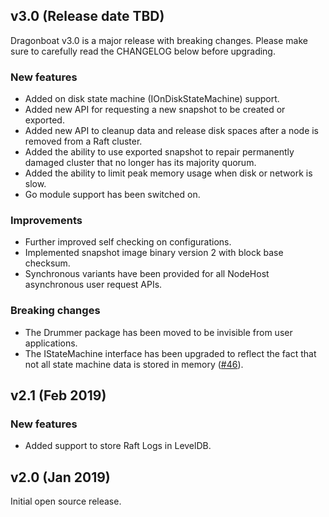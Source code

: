 ## v3.0 (Release date TBD)

Dragonboat v3.0 is a major release with breaking changes. Please make sure to carefully read the CHANGELOG below before upgrading.

### New features

- Added on disk state machine (IOnDiskStateMachine) support. 
- Added new API for requesting a new snapshot to be created or exported.
- Added new API to cleanup data and release disk spaces after a node is removed from a Raft cluster.
- Added the ability to use exported snapshot to repair permanently damaged cluster that no longer has its majority quorum.
- Added the ability to limit peak memory usage when disk or network is slow.
- Go module support has been switched on. 

### Improvements

- Further improved self checking on configurations.
- Implemented snapshot image binary version 2 with block base checksum.
- Synchronous variants have been provided for all NodeHost asynchronous user request APIs.

### Breaking changes

- The Drummer package has been moved to be invisible from user applications.
- The IStateMachine interface has been upgraded to reflect the fact that not all state machine data is stored in memory ([#46](https://github.com/lni/dragonboat/issues/46)).

## v2.1 (Feb 2019)

### New features

- Added support to store Raft Logs in LevelDB.

## v2.0 (Jan 2019)

Initial open source release. 
